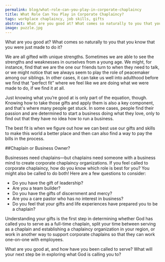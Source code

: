```yaml
---
permalink: blog/what-role-can-you-play-in-corporate-chaplaincy
title: What Role Can You Play in Corporate Chaplaincy?
tags: workplace chaplaincy, job skills, gifts
abstract: What are you good at? What comes so naturally to you that you know that you were just made to do it?
image: puzzle.jpg
---
```

What are you good at? What comes so naturally to you that you know that you were just made to do it?

We are all gifted with unique strengths. Sometimes we are able to see the strengths and weaknesses in ourselves from a young age. We might, for instance, find that we are the one our friends turn to when they need to talk, or we might notice that we always seem to play the role of peacemaker among our siblings. In other cases, it can take us well into adulthood before we find that “perfect fit” where we feel like we are doing what we were made to do, if we find it at all.

Just knowing what you’re good at is only part of the equation, though. Knowing how to take those gifts and apply them is also a key component, and that's where many people get stuck. In some cases, people find their passion and are determined to start a business doing what they love, only to find out that they have no idea how to run a business.

The best fit is when we figure out how we can best use our gifts and skills to make this world a better place and then can also find a way to pay the bills in the process.

##Chaplain or Business Owner?

Businesses need chaplains&#8212;but chaplains need someone with a business mind to create corporate chaplaincy organizations. If you feel called to corporate chaplaincy, how do you know which role is best for you? You might also be called to do both! Here are a few questions to consider:

* Do you have the gift of leadership?
* Are you a team builder?
* Do you have the gifts of discernment and mercy?
* Are you a care pastor who has no interest in business?
* Do you feel that your gifts and life experiences have prepared you to be a chaplain?

Understanding your gifts is the first step in determining whether God has called you to serve as a full-time chaplain, split your time between serving as a chaplain and establishing a chaplaincy organization in your region, or work in another way to support corporate chaplains so that they can work one-on-one with employees.

What are you good at, and how have you been called to serve? What will your next step be in exploring what God is calling you to?
